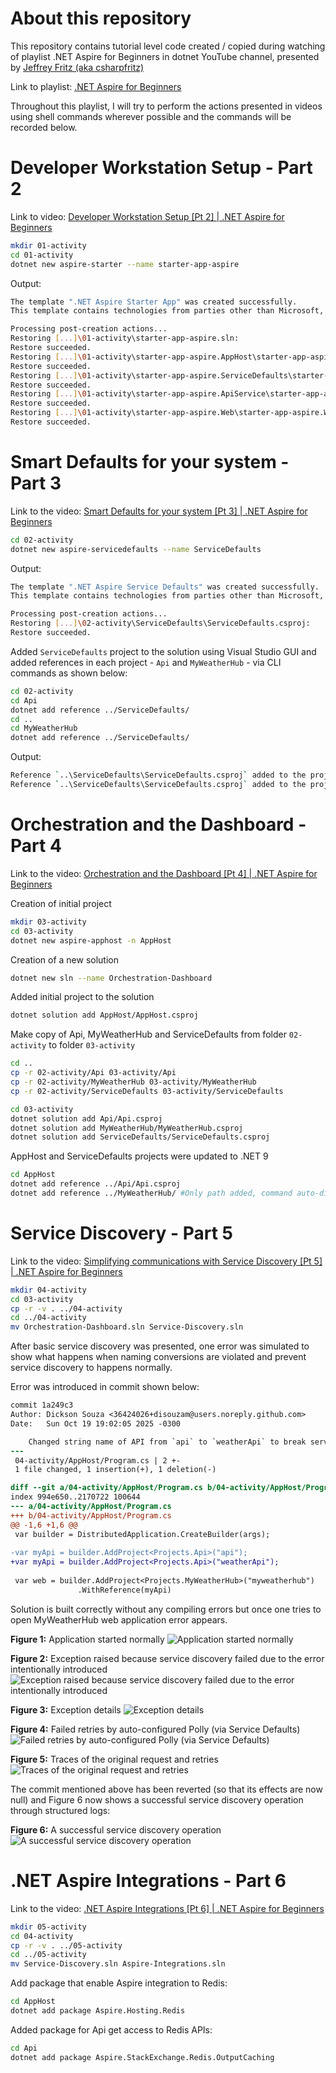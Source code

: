 # About this repository

This repository contains tutorial level code created / copied during watching of playlist .NET Aspire for Beginners in dotnet YouTube channel, presented by  [Jeffrey Fritz (aka csharpfritz)](https://www.linkedin.com/in/jeffreytfritz/)

Link to playlist: [.NET Aspire for Beginners](https://youtube.com/playlist?list=PLdo4fOcmZ0oXIKNExrtlVtVxy_G4tgzsc&amp;si=CNt_bnHXQuFYKQN1)

Throughout this playlist, I will try to perform the actions presented in videos using shell commands wherever possible and the commands will be recorded below.

# Developer Workstation Setup - Part 2

Link to video: [Developer Workstation Setup [Pt 2] | .NET Aspire for Beginners](https://youtu.be/cA6Z8ayPXaE?si=g5UOxu2E7hXvn__c)

```bash
mkdir 01-activity
cd 01-activity
dotnet new aspire-starter --name starter-app-aspire
```

Output:
```bash
The template ".NET Aspire Starter App" was created successfully.
This template contains technologies from parties other than Microsoft, see https://aka.ms/dotnet/aspire/8.0-third-party-notices for details.

Processing post-creation actions...
Restoring [...]\01-activity\starter-app-aspire.sln:
Restore succeeded.
Restoring [...]\01-activity\starter-app-aspire.AppHost\starter-app-aspire.AppHost.csproj:
Restore succeeded.
Restoring [...]\01-activity\starter-app-aspire.ServiceDefaults\starter-app-aspire.ServiceDefaults.csproj:
Restore succeeded.
Restoring [...]\01-activity\starter-app-aspire.ApiService\starter-app-aspire.ApiService.csproj:
Restore succeeded.
Restoring [...]\01-activity\starter-app-aspire.Web\starter-app-aspire.Web.csproj:
Restore succeeded.
```

# Smart Defaults for your system - Part 3

Link to the video: [Smart Defaults for your system [Pt 3] | .NET Aspire for Beginners](https://youtu.be/bjiNpz15lf0?si=Y6M5AB2R-_BfRCha)

```bash
cd 02-activity
dotnet new aspire-servicedefaults --name ServiceDefaults
```

Output:
```bash
The template ".NET Aspire Service Defaults" was created successfully.
This template contains technologies from parties other than Microsoft, see https://aka.ms/dotnet/aspire/8.0-third-party-notices for details.

Processing post-creation actions...
Restoring [...]\02-activity\ServiceDefaults\ServiceDefaults.csproj:
Restore succeeded.
```

Added `ServiceDefaults` project to the solution using Visual Studio GUI and added references in each project - `Api` and `MyWeatherHub` - via CLI commands as shown below:

```bash
cd 02-activity
cd Api
dotnet add reference ../ServiceDefaults/
cd ..
cd MyWeatherHub
dotnet add reference ../ServiceDefaults/
```

Output:
```bash
Reference `..\ServiceDefaults\ServiceDefaults.csproj` added to the project.
Reference `..\ServiceDefaults\ServiceDefaults.csproj` added to the project.
```

# Orchestration and the Dashboard - Part 4

Link to the video: [Orchestration and the Dashboard [Pt 4] | .NET Aspire for Beginners](https://youtu.be/kgd3xK8Nz38?si=yAKLcu7pBrMdHOCi)

Creation of initial project
```bash
mkdir 03-activity
cd 03-activity
dotnet new aspire-apphost -n AppHost
```

Creation of a new solution
```bash
dotnet new sln --name Orchestration-Dashboard
```

Added initial project to the solution
```bash
dotnet solution add AppHost/AppHost.csproj
```
Make copy of Api, MyWeatherHub and ServiceDefaults from folder `02-activity` to folder `03-activity`
```bash
cd ..
cp -r 02-activity/Api 03-activity/Api
cp -r 02-activity/MyWeatherHub 03-activity/MyWeatherHub
cp -r 02-activity/ServiceDefaults 03-activity/ServiceDefaults

cd 03-activity
dotnet solution add Api/Api.csproj
dotnet solution add MyWeatherHub/MyWeatherHub.csproj
dotnet solution add ServiceDefaults/ServiceDefaults.csproj 
```

AppHost and ServiceDefaults projects were updated to .NET 9

```bash
cd AppHost
dotnet add reference ../Api/Api.csproj
dotnet add reference ../MyWeatherHub/ #Only path added, command auto-discovers the project inside
```


# Service Discovery - Part 5

Link to the video: [Simplifying communications with Service Discovery [Pt 5] | .NET Aspire for Beginners](https://youtu.be/l0ebdWo_Llw?si=82U9uTZT_iGMyQny)

```bash
mkdir 04-activity
cd 03-activity
cp -r -v . ../04-activity
cd ../04-activity
mv Orchestration-Dashboard.sln Service-Discovery.sln
```

After basic service discovery was presented, one error was simulated to show what happens when naming conversions are violated and prevent service discovery to happens normally.

Error was introduced in commit shown below:

```diff
commit 1a249c3
Author: Dickson Souza <36424026+disouzam@users.noreply.github.com>
Date:   Sun Oct 19 19:02:05 2025 -0300

    Changed string name of API from `api` to `weatherApi` to break service discovery and see what happens
---
 04-activity/AppHost/Program.cs | 2 +-
 1 file changed, 1 insertion(+), 1 deletion(-)

diff --git a/04-activity/AppHost/Program.cs b/04-activity/AppHost/Program.cs
index 994e650..2170722 100644
--- a/04-activity/AppHost/Program.cs
+++ b/04-activity/AppHost/Program.cs
@@ -1,6 +1,6 @@
 var builder = DistributedApplication.CreateBuilder(args);
 
-var myApi = builder.AddProject<Projects.Api>("api");
+var myApi = builder.AddProject<Projects.Api>("weatherApi");
 
 var web = builder.AddProject<Projects.MyWeatherHub>("myweatherhub")
               .WithReference(myApi)

```

Solution is built correctly without any compiling errors but once one tries to open MyWeatherHub web application error appears.

**Figure 1:** Application started normally
![Application started normally](./04-activity/0-applications-running-normally-before-any-interaction.png)

**Figure 2:** Exception raised because service discovery failed due to the error intentionally introduced
![Exception raised because service discovery failed due to the error intentionally introduced](./04-activity/1-exception-raised-because-service-discovery-failed.png)

**Figure 3:** Exception details
![Exception details](./04-activity/2-details-of-exception.png)

**Figure 4:** Failed retries by auto-configured Polly (via Service Defaults)
![Failed retries by auto-configured Polly (via Service Defaults)](./04-activity/3-failed-retries-by-polly.png)

**Figure 5:** Traces of the original request and retries
![Traces of the original request and retries](./04-activity/4-traces-showing-failed-requests-to-api-and-the-retries.png)

The commit mentioned above has been reverted (so that its effects are now null) and Figure 6 now shows a successful service discovery operation through structured logs:

**Figure 6:** A successful service discovery operation
![A successful service discovery operation](./04-activity/5-structured-logs-showing-a-successful-service-discovery-operation.png)

# .NET Aspire Integrations - Part 6

Link to the video: [.NET Aspire Integrations [Pt 6] | .NET Aspire for Beginners](https://youtu.be/-GhHrrAM3fk?si=bWx1f5TBH8jGhqDb)

```bash
mkdir 05-activity
cd 04-activity
cp -r -v . ../05-activity
cd ../05-activity
mv Service-Discovery.sln Aspire-Integrations.sln
```

Add package that enable Aspire integration to Redis:
```bash
cd AppHost
dotnet add package Aspire.Hosting.Redis
```

Added package for Api get access to Redis APIs:

```bash
cd Api
dotnet add package Aspire.StackExchange.Redis.OutputCaching
```